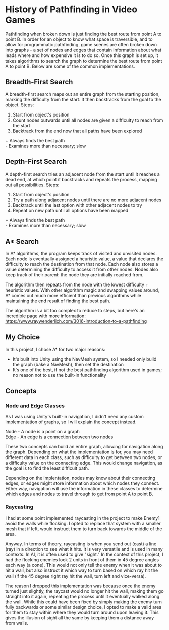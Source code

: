 # History of Pathfinding in Video Games

Pathfinding when broken down is just finding the best route from point A to point B. In order for an object to know what space is traversible, and to allow for programmatic pathfinding, game scenes are often broken down into graphs - a set of nodes and edges that contain information about what leads where and how expensive it is to do so. Once this graph is set up, it takes algorithms to search the graph to determine the best route from point A to point B. Below are some of the common implementations.

## Breadth-First Search
A breadth-first search maps out an entire graph from the starting position, marking the difficulty from the start. It then backtracks from the goal to the object.
Steps:
1. Start from object's position
2. Count nodes outwards until all nodes are given a difficulty to reach from the start
3. Backtrack from the end now that all paths have been explored

\+ Always finds the best path\
\- Examines more than necessary; slow

## Depth-First Search
A depth-first search tries an adjacent node from the start until it reaches a dead end, at which point it backtracks and repeats the process, mapping out all possibilities.
Steps:
1. Start from object's position
2. Try a path along adjacent nodes until there are no more adjacent nodes
3. Backtrack until the last option with other adjacent nodes to try
4. Repeat on new path until all options have been mapped

\+ Always finds the best path\
\- Examines more than necessary; slow

## A* Search
In A* algorithms, the program keeps track of visited and unvisited nodes. Each node is eventually assigned a heuristic value, 
a value that declares the difficulty to reach the destination from that node. Each node also stores a value determining the difficulty to access it from other nodes.
Nodes also keep track of their parent: the node they are initially reached from. 

The algorithm then repeats from the node with the lowest difficulty + heuristic values. With other algorithm magic and swapping values around, A* comes out much more efficient than previous algorithms while maintaining the end result of finding the best path.

The algorithm is a bit too complex to reduce to steps, but here's an incredible page with more information: https://www.raywenderlich.com/3016-introduction-to-a-pathfinding

## My Choice
In this project, I chose A* for two major reasons:
- It's built into Unity using the NavMesh system, so I needed only build the graph (bake a NavMesh), then set the destination
- It's one of the best, if not the best pathfinding algorithm used in games; no reason not to use the built-in functionality

## Concepts

### Node and Edge Classes
As I was using Unity's built-in navigation, I didn't need any custom implementation of graphs, so I will explain the concept instead.

Node - A node is a point on a graph\
Edge - An edge is a connection between two nodes

These two concepts can build an entire graph, allowing for navigation along the graph. Depending on what the implementation is for, you may need different data in each class, such as difficulty to get between two nodes, or a difficulty value on the connecting edge. This would change navigation, as the goal is to find the least difficult path.

Depending on the implentation, nodes may know about their connecting edges, or edges might store information about which nodes they connect. Either way, navigation will use the information in these classes to determine which edges and nodes to travel through to get from point A to point B.

### Raycasting
I had at some point implemented raycasting in the project to make Enemy1 avoid the walls while flocking. I opted to replace that system with a smaller mesh that if left, would instruct them to turn back towards the middle of the area.

Anyway. In terms of theory, raycasting is when you send out (cast) a line (ray) in a direction to see what it hits. It is very versatile and is used in many contexts. In AI, it is often used to give "sight." In the context of this project, I had the flocking enemies look 2 units in front of them in 45 degree angles each way (a cone). This would not only tell the enemy when it was about to hit a wall, but also instruct it which way to turn based on which ray hit the wall (if the 45 degree right ray hit the wall, turn left and vice-versa). 

The reason I dropped this implementation was because once the enemy turned just slightly, the raycast would no longer hit the wall, making them go straight into it again, repeating the process until it eventually walked along the wall. While this could have been fixed by simply making the enemy turn fully backwards or some similar design choice, I opted to make a valid area for them to stay within where they would turn around upon leaving it. This gives the illusion of sight all the same by keeping them a distance away from walls.
